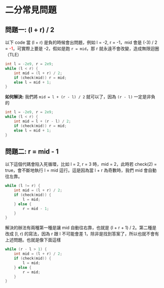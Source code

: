 # 二分常見問題

## 問題一: (l + r) / 2

以下 code 當 (l + r) 是負的時候會出問題，例如 l = -2, r = -1，mid 會是 (-3) / 2 = <font color="red">-1</font>，可實際上要是 -2，假如是跑 `r = mid`，那 r 就永遠不會改變，造成無限迴圈（TLE）

```cpp
int l = -2e9, r = 2e9;
while (l < r) {
    int mid = (l + r) / 2;
    if (check(mid)) r = mid;
    else l = mid + 1;
}
```

**如何解決:** 我們將 `mid = l + (r - l) / 2` 就可以了，因為 `(r - l)` 一定是非負的

```cpp
int l = -2e9, r = 2e9;
while (l < r) {
    int mid = l + (r - l) / 2;
    if (check(mid)) r = mid;
    else l = mid + 1;
}
```

## 問題二: r = mid - 1

以下這個代碼會陷入死循環，比如 l = 2, r = 3 時，mid = 2，此時若 check(2) = true，會不斷地執行 l = mid 這行。這是因為當 l + r 為奇數時，我們 mid 會自動往左靠。

```cpp
while (l != r) {
    int mid = (l + r) / 2;
    if (check(mid)) {
        l = mid;
    } else {
        r = mid - 1;
    }
}
```

解決的辦法有兩種第一種是讓 mid 自動往右靠，也就是 (l + r + 1) / 2。第二種是改成 [l, r) 的寫法，因為 r 跟 l 不可能會差 1，除非是找到答案了，所以也就不會有上述問題。也就是像下面這樣

```cpp
while (r - l > 1) {
    int mid = (l + r) / 2;
    if (check(mid)) {
        l = mid;
    } else {
        r = mid;
    }
}
```

